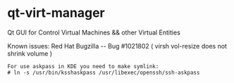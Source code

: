 qt-virt-manager
=================

Qt GUI for Control Virtual Machines &&
    other Virtual Entities

Known issues:
    Red Hat Bugzilla -- Bug #1021802
    ( virsh vol-resize does not shrink volume )

    For use askpass in KDE you need to make symlink:
    # ln -s /usr/bin/ksshaskpass /usr/libexec/openssh/ssh-askpass
